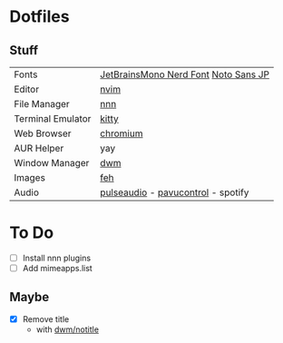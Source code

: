 # Dotfiles

## Stuff
|||
| -----------		| ----------- |
| Fonts				| [JetBrainsMono Nerd Font](https://www.programmingfonts.org/#jetbrainsmono) [Noto Sans JP](https://fonts.google.com/noto/specimen/Noto+Sans+JP) |
| Editor			| [nvim](https://neovim.io/) |
| File Manager		| [nnn](https://github.com/jarun/nnn) |
| Terminal Emulator	| [kitty](https://sw.kovidgoyal.net/kitty/) |
| Web Browser		| [chromium](https://www.chromium.org/chromium-projects/) |
| AUR Helper		| yay |
| Window Manager	| [dwm](https://dwm.suckless.org/) |
| Images			| [feh](https://feh.finalrewind.org/)       |
| Audio				| [pulseaudio](https://www.freedesktop.org/wiki/Software/PulseAudio/) - [pavucontrol](https://freedesktop.org/software/pulseaudio/pavucontrol/) -  spotify|

# To Do
- [ ] Install nnn plugins
- [ ] Add mimeapps.list

## Maybe
- [x] Remove title
  - with [dwm/notitle](https://dwm.suckless.org/patches/notitle/)
